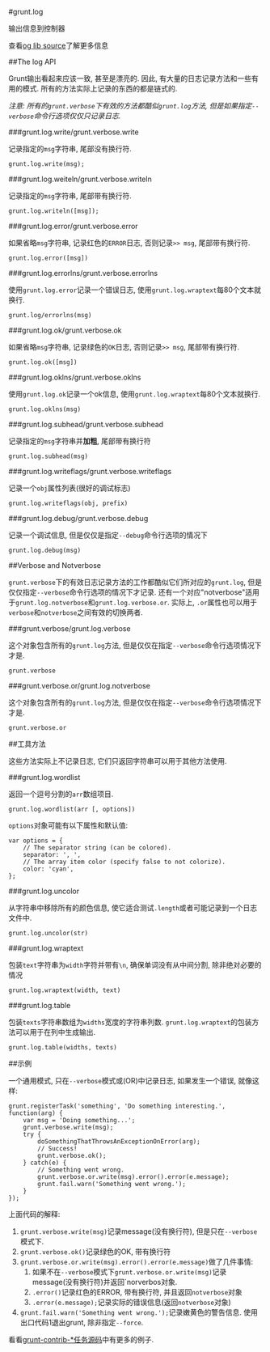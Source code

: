 #grunt.log

输出信息到控制器

查看[og lib source](https://github.com/gruntjs/grunt/blob/master/lib/grunt/log.js)了解更多信息

##The log API

Grunt输出看起来应该一致, 甚至是漂亮的. 因此, 有大量的日志记录方法和一些有用的模式. 所有的方法实际上记录的东西的都是链式的.

*注意: 所有的`grunt.verbose`下有效的方法都酷似`grunt.log`方法, 但是如果指定`--verbose`命令行选项仅仅只记录日志.*

###grunt.log.write/grunt.verbose.write

记录指定的`msg`字符串, 尾部没有换行符.

    grunt.log.write(msg);
    
###grunt.log.weiteln/grunt.verbose.writeln

记录指定的`msg`字符串, 尾部带有换行符.

    grunt.log.writeln([msg]);
    
###grunt.log.error/grunt.verbose.error

如果省略`msg`字符串, 记录红色的`ERROR`日志, 否则记录`>> msg`, 尾部带有换行符.

    grunt.log.error([msg])
    
###grunt.log.errorlns/grunt.verbose.errorlns

使用`grunt.log.error`记录一个错误日志, 使用`grunt.log.wraptext`每80个文本就换行.

    grunt.log/errorlns(msg)
    
###grunt.log.ok/grunt.verbose.ok

如果省略`msg`字符串, 记录绿色的`OK`日志, 否则记录`>> msg`, 尾部带有换行符.

    grunt.log.ok([msg])
    
###grunt.log.oklns/grunt.verbose.oklns

使用`grunt.log.ok`记录一个ok信息, 使用`grunt.log.wraptext`每80个文本就换行.
    
    grunt.log.oklns(msg)
    
###grunt.log.subhead/grunt.verbose.subhead

记录指定的`msg`字符串并**加粗**, 尾部带有换行符

    grunt.log.subhead(msg)
    
###grunt.log.writeflags/grunt.verbose.writeflags

记录一个`obj`属性列表(很好的调试标志)

    grunt.log.writeflags(obj, prefix)
    
###grunt.log.debug/grunt.verbose.debug

记录一个调试信息, 但是仅仅是指定`--debug`命令行选项的情况下

    grunt.log.debug(msg)
    
##Verbose and Notverbose

`grunt.verbose`下的有效日志记录方法的工作都酷似它们所对应的`grunt.log`, 但是仅仅指定`--verbose`命令行选项的情况下才记录. 还有一个对应"notverbose"适用于`grunt.log.notverbose`和`grunt.log.verbose.or`. 实际上, `.or`属性也可以用于`verbose`和`notverbose`之间有效的切换两者.

###grunt.verbose/grunt.log.verbose

这个对象包含所有的`grunt.log`方法, 但是仅仅在指定`--verbose`命令行选项情况下才是.

    grunt.verbose
    
###grunt.verbose.or/grunt.log.notverbose

这个对象包含所有的`grunt.log`方法, 但是仅仅在指定`--verbose`命令行选项情况下才是.

    grunt.verbose.or
    
##工具方法

这些方法实际上不记录日志, 它们只返回字符串可以用于其他方法使用.

###grunt.log.wordlist

返回一个逗号分割的`arr`数组项目.

    grunt.log.wordlist(arr [, options])
    
`options`对象可能有以下属性和默认值:

    var options = {
        // The separator string (can be colored).
        separator: ', ',
        // The array item color (specify false to not colorize).
        color: 'cyan',
    };

###grunt.log.uncolor

从字符串中移除所有的颜色信息, 使它适合测试`.length`或者可能记录到一个日志文件中.

    grunt.log.uncolor(str)
    
###grunt.log.wraptext

包装`text`字符串为`width`字符并带有`\n`, 确保单词没有从中间分割, 除非绝对必要的情况

    grunt.log.wraptext(width, text)

###grunt.log.table

包装`texts`字符串数组为`widths`宽度的字符串列数. `grunt.log.wraptext`的包装方法可以用于在列中生成输出.

    grunt.log.table(widths, texts)
    
##示例

一个通用模式, 只在`--verbose`模式或(OR)中记录日志, 如果发生一个错误, 就像这样:

    grunt.registerTask('something', 'Do something interesting.', function(arg) {
        var msg = 'Doing something...';
        grunt.verbose.write(msg);
        try {
            doSomethingThatThrowsAnExceptionOnError(arg);
            // Success!
            grunt.verbose.ok();
        } catch(e) {
            // Something went wrong.
            grunt.verbose.or.write(msg).error().error(e.message);
            grunt.fail.warn('Something went wrong.');
        }
    });
    
上面代码的解释:

1. `grunt.verbose.write(msg)`记录message(没有换行符), 但是只在`--verbose`模式下.
2. `grunt.verbose.ok()`记录绿色的OK, 带有换行符
3. `grunt.verbose.or.write(msg).error().error(e.message)`做了几件事情:
    1.  如果不在`--verbose`模式下`grunt.verbose.or.write(msg)`记录message(没有换行符)并返回`norverbos对象.
    2.  `.error()`记录红色的ERROR, 带有换行符, 并且返回`notverbose`对象
    3. `.error(e.message);`记录实际的错误信息(返回`notverbose`对象)
4. `grunt.fail.warn('Something went wrong.');`记录嫩黄色的警告信息. 使用出口代码1退出grunt, 除非指定`--force`.

看看[grunt-contrib-*任务源码](https://github.com/gruntjs)中有更多的例子.